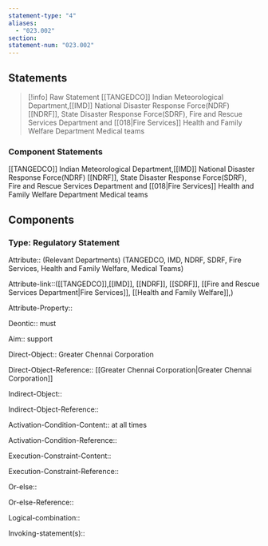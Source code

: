 ```yaml
---
statement-type: "4"
aliases:
  - "023.002"
section: 
statement-num: "023.002"
---
```

## Statements 
> [!info] Raw Statement
> [[TANGEDCO]]
Indian Meteorological Department,[[IMD]]
National Disaster Response Force(NDRF) [[NDRF]], 
State Disaster Response Force(SDRF), 
Fire and Rescue Services Department and [[018|Fire Services]]
Health and Family Welfare Department 
Medical teams  
> 

### Component Statements
[[TANGEDCO]]
Indian Meteorological Department,[[IMD]]
National Disaster Response Force(NDRF) [[NDRF]], 
State Disaster Response Force(SDRF), 
Fire and Rescue Services Department and [[018|Fire Services]]
Health and Family Welfare Department 
Medical teams  
## Components
### Type: Regulatory Statement
Attribute:: (Relevant Departments) (TANGEDCO, IMD, NDRF, SDRF, Fire Services, Health and Family Welfare, Medical Teams)

Attribute-link::([[TANGEDCO]],[[IMD]], [[NDRF]], [[SDRF]], [[Fire and Rescue Services Department|Fire Services]], [[Health and Family Welfare]],)

Attribute-Property::

Deontic:: must

Aim:: support

Direct-Object:: Greater Chennai Corporation

Direct-Object-Reference:: [[Greater Chennai Corporation|Greater Chennai Corporation]]

Indirect-Object::

Indirect-Object-Reference:: 

Activation-Condition-Content:: at all times

Activation-Condition-Reference:: 

Execution-Constraint-Content::

Execution-Constraint-Reference:: 

Or-else::

Or-else-Reference:: 

Logical-combination::

Invoking-statement(s)::
